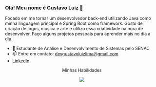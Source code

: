 ### Olá! Meu nome é Gustavo Luiz 👋
Focado em me tornar um desenvolvedor back-end utilizando Java como minha linguagem principal e Spring Boot como framework. Gosto de criação de jogos, musica e arte e utilizo essa criatividade na hora de desenvolver. Faço alguns projetos pessoais para aprender mais no dia a dia.

- 🔭 Estudante de Análise e Desenvolvimento de Sistemas pelo SENAC
- 📫 Entre em contato: devgustavoluizlima@gmail.com 
- <a href="https://www.linkedin.com/in/gustavoluizlima/" target="_blank">LinkedIn</a>

<p align="center"> Minhas Habilidades </p>
<p align="center">
  <a href="https://skillicons.dev">
    <img src="https://skillicons.dev/icons?i=java,spring,js,python,html,css,postgres,git&theme=light" />
  </a>
</p>
